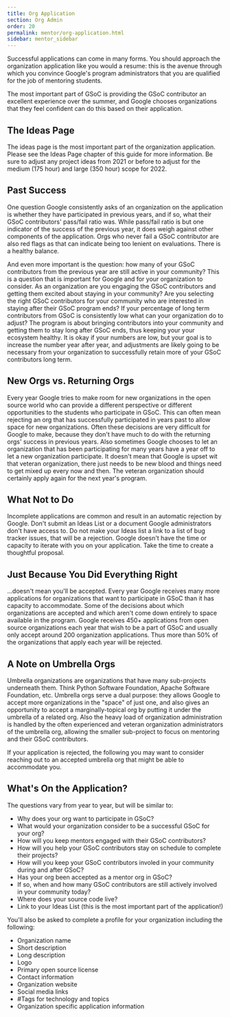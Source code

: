 ```yaml
---
title: Org Application
section: Org Admin
order: 20
permalink: mentor/org-application.html
sidebar: mentor_sidebar
---
```


Successful applications can come in many forms. You should approach the organization application like you would a resume: this is the avenue through which you convince Google's program administrators that you are qualified for the job of mentoring students.

The most important part of GSoC is providing the GSoC contributor an excellent experience over the summer, and Google chooses organizations that they feel confident can do this based on their application.

## The Ideas Page

The ideas page is the most important part of the organization application. Please see the Ideas Page chapter of this guide for more information. Be sure to adjust any project ideas from 2021 or before to adjust for the medium (175 hour) and large (350 hour) scope for 2022.

## Past Success

One question Google consistently asks of an organization on the application is whether they have participated in previous years, and if so, what their GSoC contributors' pass/fail ratio was. While pass/fail ratio is but one indicator of the success of the previous year, it does weigh against other components of the application. Orgs who never fail a GSoC contributor are also red flags as that can indicate being too lenient on evaluations. There is a healthy balance.

And even more important is the question: how many of your GSoC contributors from the previous year are still active in your community? This is a question that is important for Google and for your organization to consider. As an organization are you engaging the GSoC contributors and getting them excited about staying in your community? Are you selecting the right GSoC contributors for your community who are interested in staying after their GSoC program ends? If your percentage of long term contributors from GSoC is consistently low what can your organization do to adjust? The program is about bringing contributors into your community and getting them to stay long after GSoC ends, thus keeping your your ecosystem healthy. It is okay if your numbers are low, but your goal is to increase the number year after year, and adjustments are likely going to be necessary from your organization to successfully retain more of your GSoC contributors long term.

## New Orgs vs. Returning Orgs

Every year Google tries to make room for new organizations in the open source world who can provide a different perspective or different opportunities to the students who participate in GSoC. This can often mean rejecting an org that has successfully participated in years past to allow space for new organizations. Often these decisions are very difficult for Google to make, because they don't have much to do with the returning orgs' success in previous years.  Also sometimes Google chooses to let an organization that has been participating for many years have a year off to let a new organization participate. It doesn't mean that Google is upset wit that veteran organization, there just needs to be new blood and things need to get mixed up every now and then. The veteran organization should certainly apply again for the next year's program.

## What Not to Do

Incomplete applications are common and result in an automatic rejection by Google. Don't submit an Ideas List or a document Google administrators don't have access to. Do not make your Ideas list a link to a list of bug tracker issues, that will be a rejection. Google doesn't have the time or capacity to iterate with you on your application. Take the time to create a thoughtful proposal.

## Just Because You Did Everything Right

...doesn't mean you'll be accepted. Every year Google receives many more applications for organizations that want to participate in GSoC than it has capacity to accommodate. Some of the decisions about which organizations are accepted and which aren't come down entirely to space available in the program. Google receives 450+ applications from open source organizations each year that wish to be a part of GSoC and usually only accept around 200 organization applications. Thus more than 50% of the organizations that apply each year will be rejected.

## A Note on Umbrella Orgs

Umbrella organizations are organizations that have many sub-projects underneath them. Think Python Software Foundation, Apache Software Foundation, etc. Umbrella orgs serve a dual purpose: they allows Google to accept more organizations in the "space" of just one, and also gives an opportunity to accept a marginally-topical org by putting it under the umbrella of a related org. Also the heavy load of organization administration is handled by the often experienced and veteran organization administrators of the umbrella org, allowing the smaller sub-project to focus on mentoring and their GSoC contributors.

If your application is rejected, the following you may want to consider reaching out to an accepted umbrella org that might be able to accommodate you.

## What's On the Application?

The questions vary from year to year, but will be similar to:

* Why does your org want to participate in GSoC?
* What would your organization consider to be a successful GSoC for your org?
* How will you keep mentors engaged with their GSoC contributors?
* How will you help your GSoC contributors stay on schedule to complete their projects?
* How will you keep your GSoC contributors involed in your community during and after GSoC?
* Has your org been accepted as a mentor org in GSoC?
* If so, when and how many GSoC contributors are still actively involved in your community today?
* Where does your source code live?
* Link to your Ideas List (this is the most important part of the application!)

You'll also be asked to complete a profile for your organization including the
following:

* Organization name
* Short description
* Long description
* Logo
* Primary open source license
* Contact information
* Organization website
* Social media links
* #Tags for technology and topics
* Organization specific application information
